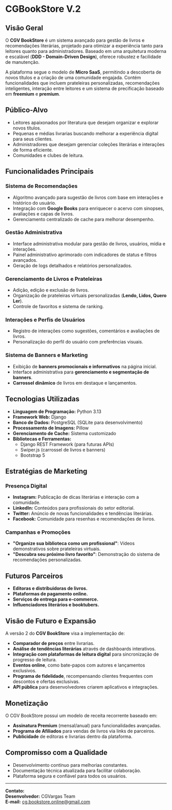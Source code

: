 # **CGBookStore V.2**

## **Visão Geral**

O **CGV BookStore** é um sistema avançado para gestão de livros e recomendações literárias, projetado para otimizar a experiência tanto para leitores quanto para administradores. Baseado em uma arquitetura moderna e escalável (**DDD - Domain-Driven Design**), oferece robustez e facilidade de manutenção.

A plataforma segue o modelo de **Micro SaaS**, permitindo a descoberta de novos títulos e a criação de uma comunidade engajada. Contém funcionalidades que incluem prateleiras personalizadas, recomendações inteligentes, interação entre leitores e um sistema de precificação baseado em **freemium** e **premium**.

## **Público-Alvo**

- Leitores apaixonados por literatura que desejam organizar e explorar novos títulos.
- Pequenas e médias livrarias buscando melhorar a experiência digital para seus clientes.
- Administradores que desejam gerenciar coleções literárias e interações de forma eficiente.
- Comunidades e clubes de leitura.

## **Funcionalidades Principais**

### **Sistema de Recomendações**
- Algoritmo avançado para sugestão de livros com base em interações e histórico do usuário.
- Integração com **Google Books** para enriquecer o acervo com sinopses, avaliações e capas de livros.
- Gerenciamento centralizado de cache para melhorar desempenho.

### **Gestão Administrativa**
- Interface administrativa modular para gestão de livros, usuários, mídia e interações.
- Painel administrativo aprimorado com indicadores de status e filtros avançados.
- Geração de logs detalhados e relatórios personalizados.

### **Gerenciamento de Livros e Prateleiras**
- Adição, edição e exclusão de livros.
- Organização de prateleiras virtuais personalizadas (**Lendo, Lidos, Quero Ler**).
- Controle de favoritos e sistema de ranking.

### **Interações e Perfis de Usuários**
- Registro de interações como sugestões, comentários e avaliações de livros.
- Personalização do perfil do usuário com preferências visuais.

### **Sistema de Banners e Marketing**
- Exibição de **banners promocionais e informativos** na página inicial.
- Interface administrativa para **gerenciamento e segmentação de banners**.
- **Carrossel dinâmico** de livros em destaque e lançamentos.

## **Tecnologias Utilizadas**

- **Linguagem de Programação:** Python 3.13
- **Framework Web:** Django
- **Banco de Dados:** PostgreSQL (SQLite para desenvolvimento)
- **Processamento de Imagens:** Pillow
- **Gerenciamento de Cache:** Sistema customizado
- **Bibliotecas e Ferramentas:**
  - Django REST Framework (para futuras APIs)
  - Swiper.js (carrossel de livros e banners)
  - Bootstrap 5

## **Estratégias de Marketing**

### **Presença Digital**
- **Instagram:** Publicação de dicas literárias e interação com a comunidade.
- **LinkedIn:** Conteúdos para profissionais do setor editorial.
- **Twitter:** Anúncio de novas funcionalidades e tendências literárias.
- **Facebook:** Comunidade para resenhas e recomendações de livros.

### **Campanhas e Promoções**
- **"Organize sua biblioteca como um profissional"**: Vídeos demonstrativos sobre prateleiras virtuais.
- **"Descubra seu próximo livro favorito"**: Demonstração do sistema de recomendações personalizadas.

## **Futuros Parceiros**

- **Editoras e distribuidoras de livros.**
- **Plataformas de pagamento online.**
- **Serviços de entrega para e-commerce.**
- **Influenciadores literários e booktubers.**

## **Visão de Futuro e Expansão**

A versão 2 do **CGV BookStore** visa a implementação de:

- **Comparador de preços** entre livrarias.
- **Análise de tendências literárias** através de dashboards interativos.
- **Integração com plataformas de leitura digital** para sincronização de progresso de leitura.
- **Eventos online**, como bate-papos com autores e lançamentos exclusivos.
- **Programa de fidelidade**, recompensando clientes frequentes com descontos e ofertas exclusivas.
- **API pública** para desenvolvedores criarem aplicativos e integrações.

## **Monetização**

O CGV BookStore possui um modelo de receita recorrente baseado em:

- **Assinatura Premium** (mensal/anual) para funcionalidades avançadas.
- **Programa de Afiliados** para vendas de livros via links de parceiros.
- **Publicidade** de editoras e livrarias dentro da plataforma.

## **Compromisso com a Qualidade**

- Desenvolvimento contínuo para melhorias constantes.
- Documentação técnica atualizada para facilitar colaboração.
- Plataforma segura e confiável para todos os usuários.

---

**Contato:**  
**Desenvolvedor:** CGVargas Team  
**E-mail:** cg.bookstore.online@gmail.com

